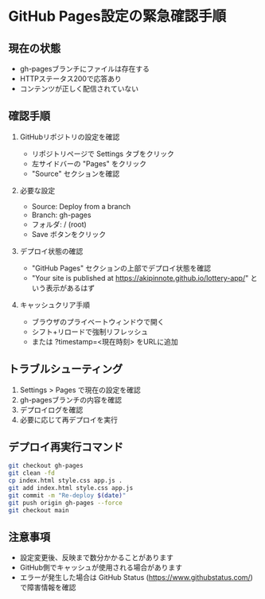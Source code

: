 # GitHub Pages設定の緊急確認手順

## 現在の状態
- gh-pagesブランチにファイルは存在する
- HTTPステータス200で応答あり
- コンテンツが正しく配信されていない

## 確認手順
1. GitHubリポジトリの設定を確認
   - リポジトリページで Settings タブをクリック
   - 左サイドバーの "Pages" をクリック
   - "Source" セクションを確認

2. 必要な設定
   - Source: Deploy from a branch
   - Branch: gh-pages
   - フォルダ: / (root)
   - Save ボタンをクリック

3. デプロイ状態の確認
   - "GitHub Pages" セクションの上部でデプロイ状態を確認
   - "Your site is published at https://akipinnote.github.io/lottery-app/" という表示があるはず

4. キャッシュクリア手順
   - ブラウザのプライベートウィンドウで開く
   - シフト+リロードで強制リフレッシュ
   - または ?timestamp=<現在時刻> をURLに追加

## トラブルシューティング
1. Settings > Pages で現在の設定を確認
2. gh-pagesブランチの内容を確認
3. デプロイログを確認
4. 必要に応じて再デプロイを実行

## デプロイ再実行コマンド
```bash
git checkout gh-pages
git clean -fd
cp index.html style.css app.js .
git add index.html style.css app.js
git commit -m "Re-deploy $(date)"
git push origin gh-pages --force
git checkout main
```

## 注意事項
- 設定変更後、反映まで数分かかることがあります
- GitHub側でキャッシュが使用される場合があります
- エラーが発生した場合は GitHub Status (https://www.githubstatus.com/) で障害情報を確認